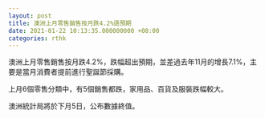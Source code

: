 ```yaml
---
layout: post
title: 澳洲上月零售銷售按月跌4.2%遜預期
date: 2021-01-22 10:13:35.000000000 +08:00
categories: rthk
---
```


澳洲上月零售銷售按月跌4.2%，跌幅超出預期，並差過去年11月的增長7.1%，主要是當月消費者提前進行聖誕節採購。

上月6個零售分類中，有5個銷售都跌，家用品、百貨及服裝跌幅較大。

澳洲統計局將於下月5日，公布數據終值。
